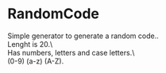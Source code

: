 # RandomCode

Simple generator to generate a random code..\
Lenght is 20.\\\
Has numbers, letters and case letters.\\\
(0-9) (a-z) (A-Z).

